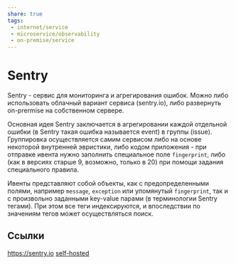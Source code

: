 ```yaml
---
share: true
tags:
 - internet/service
 - microservice/observability
 - on-premise/service
---
```

# Sentry
Sentry - сервис для мониторинга и агрегирования ошибок. Можно либо использовать облачный вариант сервиса (sentry.io), либо развернуть on-prermise на собственном сервере.

Основная идея Sentry заключается в агрегировании каждой отдельной ошибки (в Sentry такая ошибка называется event) в группы (issue). 
Группировка осуществляется самим сервисом либо на основе некоторой внутренней эвристики, либо кодом приложения - при отправке ивента нужно заполнить специальное поле `fingerprint`, либо (как в версиях старше 9, возможно, только в 20) при помощи задания специального правила.

Ивенты представляют собой объекты, как с предопределенными полями, например `message`, `exception` или упомянутый `fingerprint`, так и с произвольно заданными key-value парами (в терминологии Sentry тегами). При этом все теги индексируются, и впоследствии по значениям тегов может осуществляться поиск.

## Ссылки
https://sentry.io
[self-hosted](https://develop.sentry.dev/self-hosted/)